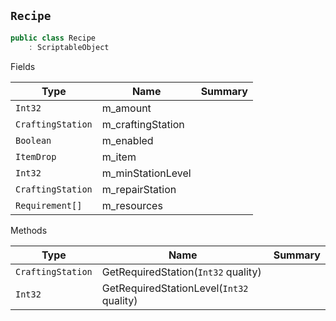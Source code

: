 ## `Recipe`

```csharp
public class Recipe
    : ScriptableObject

```

Fields

| Type | Name | Summary | 
| --- | --- | --- | 
| `Int32` | m_amount |  | 
| `CraftingStation` | m_craftingStation |  | 
| `Boolean` | m_enabled |  | 
| `ItemDrop` | m_item |  | 
| `Int32` | m_minStationLevel |  | 
| `CraftingStation` | m_repairStation |  | 
| `Requirement[]` | m_resources |  | 


Methods

| Type | Name | Summary | 
| --- | --- | --- | 
| `CraftingStation` | GetRequiredStation(`Int32` quality) |  | 
| `Int32` | GetRequiredStationLevel(`Int32` quality) |  | 


